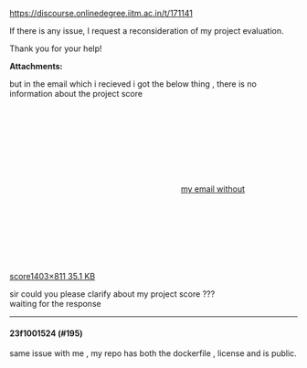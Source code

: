 https://discourse.onlinedegree.iitm.ac.in/t/171141

If there is any issue, I request a reconsideration of my project evaluation.</p>
<p>Thank you for your help!</p>
<p><strong>Attachments:</strong></p>
</blockquote>
<p>but in the email which i recieved i got the below thing , there is no information about the project score</p>
<p><div class="lightbox-wrapper"><a class="lightbox" data-download-href="/uploads/short-url/zrJWpyvYs0kFhH1fIh2XCIWkpFd.png?dl=1" href="https://europe1.discourse-cdn.com/flex013/uploads/iitm/original/3X/f/8/f86eddb6cefbdcfd3e1b7d54b8310cedaad53edf.png" rel="noopener nofollow ugc" title="my email without score"><div class="meta"><svg aria-hidden="true" class="fa d-icon d-icon-far-image svg-icon"><use href="#far-image"></use></svg><span class="filename">my email without score</span><span class="informations">1403×811 35.1 KB</span><svg aria-hidden="true" class="fa d-icon d-icon-discourse-expand svg-icon"><use href="#discourse-expand"></use></svg></div></a></div></p>
<p>sir could you please clarify about my project score ???<br/>
waiting for the response</p><hr>

<h4>23f1001524 (#195)</h4>
<p>same issue with me , my repo has both the dockerfile , license and is public.